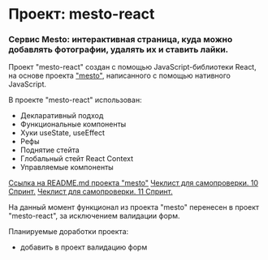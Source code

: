 # Проект: mesto-react

### Сервис Mesto: интерактивная страница, куда можно добавлять фотографии, удалять их и ставить лайки.

Проект "mesto-react" создан с помощью JavaScript-библиотеки React, на основе проекта ["mesto"](https://github.com/UserGitHub37/mesto/blob/main/src/README.md), написанного с помощью нативного JavaScript.

В проекте "mesto-react" использован:
  * Декларативный подход
  * Функциональные компоненты
  * Хуки useState, useEffect
  * Рефы
  * Поднятие стейта
  * Глобальный стейт React Context
  * Управляемые компоненты


[Ссылка на README.md проекта "mesto"](https://github.com/UserGitHub37/mesto/blob/main/src/README.md)
[Чеклист для самопроверки. 10 Спринт.](https://code.s3.yandex.net/web-developer/checklists-pdf/new-program/checklist-10.pdf)
[Чеклист для самопроверки. 11 Спринт.](https://code.s3.yandex.net/web-developer/checklists-pdf/new-program/checklist-11.pdf)

На данный момент функционал из проекта "mesto" перенесен в проект "mesto-react", за исключением валидации форм.

Планируемые доработки проекта:
* добавить в проект валидацию форм
